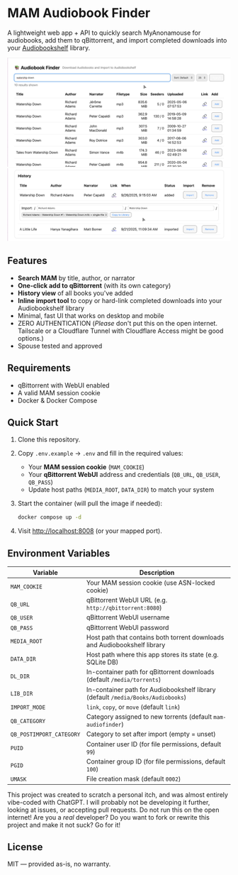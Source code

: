# MAM Audiobook Finder

A lightweight web app + API to quickly search MyAnonamouse for audiobooks, add them to qBittorrent, and import completed downloads into your [Audiobookshelf](https://www.audiobookshelf.org/) library.

![Search](/app/static/screenshots/search.png)
![Import](/app/static/screenshots/import.png)


## Features

- **Search MAM** by title, author, or narrator  
- **One-click add to qBittorrent** (with its own category)  
- **History view** of all books you've added  
- **Inline import tool** to copy or hard-link completed downloads into your Audiobookshelf library  
- Minimal, fast UI that works on desktop and mobile
- ZERO AUTHENTICATION (*Please* don't put this on the open internet. Tailscale or a Cloudflare Tunnel with Cloudflare Access might be good options.)
- Spouse tested and approved

## Requirements

- qBittorrent with WebUI enabled  
- A valid MAM session cookie  
- Docker & Docker Compose

## Quick Start

1. Clone this repository.
2. Copy `.env.example` → `.env` and fill in the required values:
   - Your **MAM session cookie** (`MAM_COOKIE`)
   - Your **qBittorrent WebUI** address and credentials (`QB_URL`, `QB_USER`, `QB_PASS`)
   - Update host paths (`MEDIA_ROOT`, `DATA_DIR`) to match your system
3. Start the container (will pull the image if needed):
   ```bash
   docker compose up -d
   ```
   
4. Visit [http://localhost:8008](http://localhost:8008) (or your mapped port).

## Environment Variables

| Variable               | Description                                                                 |
|------------------------|-----------------------------------------------------------------------------|
| `MAM_COOKIE`           | Your MAM session cookie (use ASN-locked cookie)                             |
| `QB_URL`               | qBittorrent WebUI URL (e.g. `http://qbittorrent:8080`)                      |
| `QB_USER`              | qBittorrent WebUI username                                                  |
| `QB_PASS`              | qBittorrent WebUI password                                                  |
| `MEDIA_ROOT`           | Host path that contains both torrent downloads and Audiobookshelf library   |
| `DATA_DIR`             | Host path where this app stores its state (e.g. SQLite DB)                  |
| `DL_DIR`               | In-container path for qBittorrent downloads (default `/media/torrents`)     |
| `LIB_DIR`              | In-container path for Audiobookshelf library (default `/media/Books/Audiobooks`) |
| `IMPORT_MODE`          | `link`, `copy`, or `move` (default `link`)                                  |
| `QB_CATEGORY`          | Category assigned to new torrents (default `mam-audiofinder`)               |
| `QB_POSTIMPORT_CATEGORY` | Category to set after import (empty = unset)                              |
| `PUID`                 | Container user ID (for file permissions, default `99`)                      |
| `PGID`                 | Container group ID (for file permissions, default `100`)                    |
| `UMASK`                | File creation mask (default `0002`)                                         |


This project was created to scratch a personal itch, and was almost entirely vibe-coded with ChatGPT. I will probably not be developing it further, looking at issues, or accepting pull requests.
Do not run this on the open internet! 
Are you a *real* developer? Do you want to fork or rewrite this project and make it not suck? Go for it!

## License

MIT — provided as-is, no warranty.